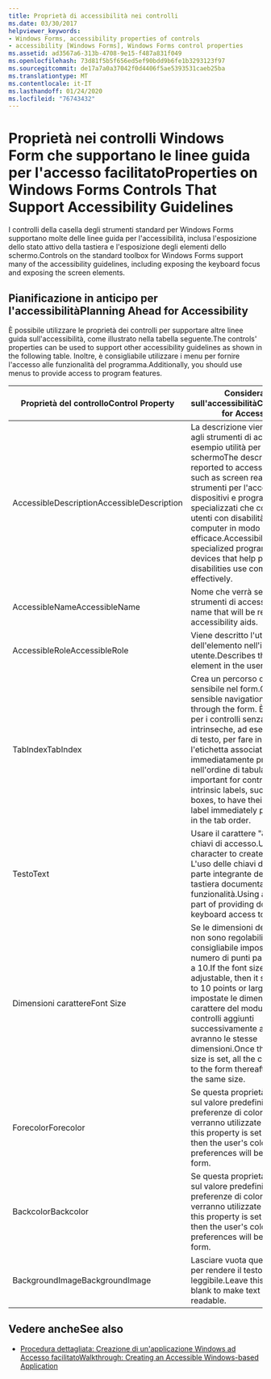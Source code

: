 ```yaml
---
title: Proprietà di accessibilità nei controlli
ms.date: 03/30/2017
helpviewer_keywords:
- Windows Forms, accessibility properties of controls
- accessibility [Windows Forms], Windows Forms control properties
ms.assetid: ad3567a6-313b-4708-9e15-f487a831f049
ms.openlocfilehash: 73d81f5b5f656ed5ef90bdd9b6fe1b3293123f97
ms.sourcegitcommit: de17a7a0a37042f0d4406f5ae5393531caeb25ba
ms.translationtype: MT
ms.contentlocale: it-IT
ms.lasthandoff: 01/24/2020
ms.locfileid: "76743432"
---
```

# <a name="properties-on-windows-forms-controls-that-support-accessibility-guidelines"></a><span data-ttu-id="d31db-102">Proprietà nei controlli Windows Form che supportano le linee guida per l'accesso facilitato</span><span class="sxs-lookup"><span data-stu-id="d31db-102">Properties on Windows Forms Controls That Support Accessibility Guidelines</span></span>
<span data-ttu-id="d31db-103">I controlli della casella degli strumenti standard per Windows Forms supportano molte delle linee guida per l'accessibilità, inclusa l'esposizione dello stato attivo della tastiera e l'esposizione degli elementi dello schermo.</span><span class="sxs-lookup"><span data-stu-id="d31db-103">Controls on the standard toolbox for Windows Forms support many of the accessibility guidelines, including exposing the keyboard focus and exposing the screen elements.</span></span>  
  
## <a name="planning-ahead-for-accessibility"></a><span data-ttu-id="d31db-104">Pianificazione in anticipo per l'accessibilità</span><span class="sxs-lookup"><span data-stu-id="d31db-104">Planning Ahead for Accessibility</span></span>  
 <span data-ttu-id="d31db-105">È possibile utilizzare le proprietà dei controlli per supportare altre linee guida sull'accessibilità, come illustrato nella tabella seguente.</span><span class="sxs-lookup"><span data-stu-id="d31db-105">The controls' properties can be used to support other accessibility guidelines as shown in the following table.</span></span> <span data-ttu-id="d31db-106">Inoltre, è consigliabile utilizzare i menu per fornire l'accesso alle funzionalità del programma.</span><span class="sxs-lookup"><span data-stu-id="d31db-106">Additionally, you should use menus to provide access to program features.</span></span>  
  
|<span data-ttu-id="d31db-107">Proprietà del controllo</span><span class="sxs-lookup"><span data-stu-id="d31db-107">Control Property</span></span>|<span data-ttu-id="d31db-108">Considerazioni sull'accessibilità</span><span class="sxs-lookup"><span data-stu-id="d31db-108">Considerations for Accessibility</span></span>|  
|----------------------|--------------------------------------|  
|<span data-ttu-id="d31db-109">AccessibleDescription</span><span class="sxs-lookup"><span data-stu-id="d31db-109">AccessibleDescription</span></span>|<span data-ttu-id="d31db-110">La descrizione viene segnalata agli strumenti di accessibilità, ad esempio utilità per la lettura dello schermo</span><span class="sxs-lookup"><span data-stu-id="d31db-110">The description is reported to accessibility aids such as screen readers.</span></span> <span data-ttu-id="d31db-111">Gli strumenti per l'accessibilità sono dispositivi e programmi specializzati che consentono agli utenti con disabilità di usare i computer in modo più efficace.</span><span class="sxs-lookup"><span data-stu-id="d31db-111">Accessibility aids are specialized programs and devices that help people with disabilities use computers more effectively.</span></span>|  
|<span data-ttu-id="d31db-112">AccessibleName</span><span class="sxs-lookup"><span data-stu-id="d31db-112">AccessibleName</span></span>|<span data-ttu-id="d31db-113">Nome che verrà segnalato agli strumenti di accessibilità.</span><span class="sxs-lookup"><span data-stu-id="d31db-113">The name that will be reported to the accessibility aids.</span></span>|  
|<span data-ttu-id="d31db-114">AccessibleRole</span><span class="sxs-lookup"><span data-stu-id="d31db-114">AccessibleRole</span></span>|<span data-ttu-id="d31db-115">Viene descritto l'utilizzo dell'elemento nell'interfaccia utente.</span><span class="sxs-lookup"><span data-stu-id="d31db-115">Describes the use of the element in the user interface.</span></span>|  
|<span data-ttu-id="d31db-116">TabIndex</span><span class="sxs-lookup"><span data-stu-id="d31db-116">TabIndex</span></span>|<span data-ttu-id="d31db-117">Crea un percorso di navigazione sensibile nel form.</span><span class="sxs-lookup"><span data-stu-id="d31db-117">Creates a sensible navigational path through the form.</span></span> <span data-ttu-id="d31db-118">È importante per i controlli senza etichette intrinseche, ad esempio caselle di testo, per fare in modo che l'etichetta associata venga immediatamente preceduta nell'ordine di tabulazione.</span><span class="sxs-lookup"><span data-stu-id="d31db-118">It is important for controls without intrinsic labels, such as text boxes, to have their associated label immediately precede them in the tab order.</span></span>|  
|<span data-ttu-id="d31db-119">Testo</span><span class="sxs-lookup"><span data-stu-id="d31db-119">Text</span></span>|<span data-ttu-id="d31db-120">Usare il carattere "&" per creare chiavi di accesso.</span><span class="sxs-lookup"><span data-stu-id="d31db-120">Use the "&" character to create access keys.</span></span> <span data-ttu-id="d31db-121">L'uso delle chiavi di accesso è parte integrante dell'accesso alla tastiera documentato alle funzionalità.</span><span class="sxs-lookup"><span data-stu-id="d31db-121">Using access keys is part of providing documented keyboard access to features.</span></span>|  
|<span data-ttu-id="d31db-122">Dimensioni carattere</span><span class="sxs-lookup"><span data-stu-id="d31db-122">Font Size</span></span>|<span data-ttu-id="d31db-123">Se le dimensioni del carattere non sono regolabili, è consigliabile impostarla su un numero di punti pari o superiore a 10.</span><span class="sxs-lookup"><span data-stu-id="d31db-123">If the font size is not adjustable, then it should be set to 10 points or larger.</span></span> <span data-ttu-id="d31db-124">Una volta impostate le dimensioni del carattere del modulo, tutti i controlli aggiunti successivamente al form avranno le stesse dimensioni.</span><span class="sxs-lookup"><span data-stu-id="d31db-124">Once the form's font size is set, all the controls added to the form thereafter will have the same size.</span></span>|  
|<span data-ttu-id="d31db-125">Forecolor</span><span class="sxs-lookup"><span data-stu-id="d31db-125">Forecolor</span></span>|<span data-ttu-id="d31db-126">Se questa proprietà è impostata sul valore predefinito, le preferenze di colore dell'utente verranno utilizzate nel form.</span><span class="sxs-lookup"><span data-stu-id="d31db-126">If this property is set to the default, then the user's color preferences will be used on the form.</span></span>|  
|<span data-ttu-id="d31db-127">Backcolor</span><span class="sxs-lookup"><span data-stu-id="d31db-127">Backcolor</span></span>|<span data-ttu-id="d31db-128">Se questa proprietà è impostata sul valore predefinito, le preferenze di colore dell'utente verranno utilizzate nel form.</span><span class="sxs-lookup"><span data-stu-id="d31db-128">If this property is set to the default, then the user's color preferences will be used on the form.</span></span>|  
|<span data-ttu-id="d31db-129">BackgroundImage</span><span class="sxs-lookup"><span data-stu-id="d31db-129">BackgroundImage</span></span>|<span data-ttu-id="d31db-130">Lasciare vuota questa proprietà per rendere il testo più leggibile.</span><span class="sxs-lookup"><span data-stu-id="d31db-130">Leave this property blank to make text more readable.</span></span>|  
  
## <a name="see-also"></a><span data-ttu-id="d31db-131">Vedere anche</span><span class="sxs-lookup"><span data-stu-id="d31db-131">See also</span></span>

- [<span data-ttu-id="d31db-132">Procedura dettagliata: Creazione di un'applicazione Windows ad Accesso facilitato</span><span class="sxs-lookup"><span data-stu-id="d31db-132">Walkthrough: Creating an Accessible Windows-based Application</span></span>](walkthrough-creating-an-accessible-windows-based-application.md)
